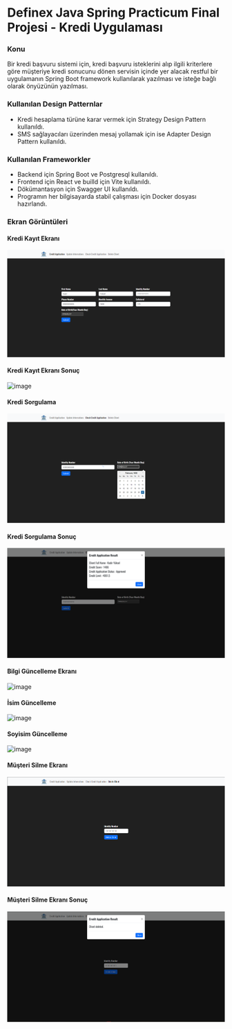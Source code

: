 # Definex Java Spring Practicum Final Projesi - Kredi Uygulaması

### Konu
Bir kredi başvuru sistemi için, kredi başvuru isteklerini alıp ilgili kriterlere göre müşteriye kredi sonucunu dönen
servisin içinde yer alacak restful bir uygulamanın Spring Boot framework kullanılarak yazılması ve isteğe bağlı
olarak önyüzünün yazılması.

### Kullanılan Design Patternlar
- Kredi hesaplama türüne karar vermek için Strategy Design Pattern kullanıldı.
- SMS sağlayacıları üzerinden mesaj yollamak için ise Adapter Design Pattern kullanıldı.

### Kullanılan Frameworkler
- Backend için Spring Boot ve Postgresql kullanıldı.
- Frontend için React ve builld için Vite kullanıldı.
- Dökümantasyon için Swagger UI kullanıldı.
- Programın her bilgisayarda stabil çalışması için Docker dosyası hazırlandı.

### Ekran Görüntüleri
#### Kredi Kayıt Ekranı
![image](./images/kredi%20kay%C4%B1t%20ekran%C4%B1.png)

#### Kredi Kayıt Ekranı Sonuç
![image](./images/kredi%20kay%C4%B1t%20approved.png)

#### Kredi Sorgulama
![image](./images/kredi%20sorgulama.png)

#### Kredi Sorgulama Sonuç
![image](./images/kredi%20sorgulama%20sonucu.png)

#### Bilgi Güncelleme Ekranı
![image](./images/bilgi%20g%C3%BCncelleme%201.png)

#### İsim Güncelleme
![image](./images/bilgi%20g%C3%BCncelleme%20sonucu%201.png)

#### Soyisim Güncelleme
![image](./images/bilgi%20g%C3%BCncelleme%20sonucu%202.png)

#### Müşteri Silme Ekranı
![image](./images/m%C3%BC%C5%9Fteri%20silme%20ekran%C4%B1.png)

#### Müşteri Silme Ekranı Sonuç
![image](./images/m%C3%BC%C5%9Fteri%20silme%20onaylama.png)